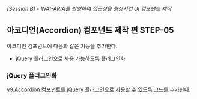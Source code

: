 ###### [Session B] ‣ WAI-ARIA를 반영하여 접근성을 향상시킨 UI 컴포넌트 제작

## **아코디언(Accordion) 컴포넌트** 제작 편 **STEP-05**

아코디언 컴포넌트에 다음과 같은 기능을 추가한다.

- jQuery 플러그인으로 사용 가능하도록 플러그인화

### jQuery 플러그인화

<a href="https://github.com/niawa/AOA/blob/master/2017/Session_B/practice/STEP-5__jquery-plugin/component/y9.Accordion%400.0.5.js#L717-L730" target="_blank">y9.Accordion 컴포넌트를 jQuery 플러그인으로 사용할 수 있도록 코드를 추가한다.</a>